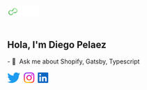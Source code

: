<div>
  <picture>
    <source srcset="./img/dnpg-logo-black.png" media="(prefers-color-scheme: dark)"/>
    <img src="./img/dnpg-logo-white.png" alt="dnpg" width="72"/>
  </picture>
  <br/>
  <br/>
  <h2>Hola, I'm Diego Pelaez</h2>
  - 💬 &nbsp;Ask me about Shopify, Gatsby, Typescript
</div>
<br/>
<a href="https://twitter.com/diegopego">
<img src="./img/twitter.png" alt="Twitter" height="24"/></a>&nbsp;&nbsp;<a href="https://instagram.com/dnpg.dev"><img src="./img/instagram.png" alt="Instagram" width="24"/></a>&nbsp;&nbsp;<a href="https://www.linkedin.com/in/diegopego"><img src="./img/linkedin.png" alt="Linked In" width="24"/></a>
</div>
<!--
**dnpg/dnpg** is a ✨ _special_ ✨ repository because its `README.md` (this file) appears on your GitHub profile.

Here are some ideas to get you started:

- 🔭 I’m currently working on ...
- 🌱 I’m currently learning ...
- 👯 I’m looking to collaborate on ...
- 🤔 I’m looking for help with ...
- 💬 Ask me about ...
- 📫 How to reach me: ...
- 😄 Pronouns: ...
- ⚡ Fun fact: ...
-->
